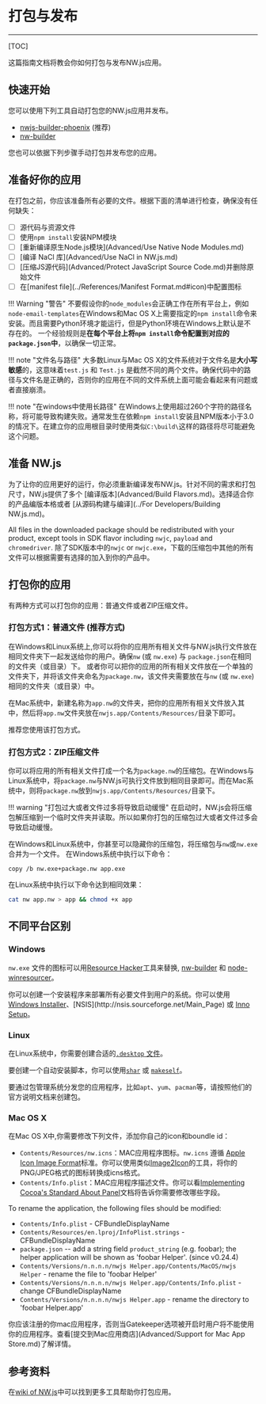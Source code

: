 # 打包与发布
---

[TOC]

这篇指南文档将教会你如何打包与发布NW.js应用。

## 快速开始

您可以使用下列工具自动打包您的NW.js应用并发布。

* [nwjs-builder-phoenix](https://github.com/evshiron/nwjs-builder-phoenix) (推荐)
* [nw-builder](https://github.com/nwjs-community/nw-builder)

您也可以依据下列步骤手动打包并发布您的应用。

## 准备好你的应用

在打包之前，你应该准备所有必要的文件。根据下面的清单进行检查，确保没有任何缺失：

* [ ] 源代码与资源文件
* [ ] 使用`npm install`安装NPM模块
* [ ] [重新编译原生Node.js模块](Advanced/Use Native Node Modules.md)
* [ ] [编译 NaCl 库](Advanced/Use NaCl in NW.js.md)
* [ ] [压缩JS源代码](Advanced/Protect JavaScript Source Code.md)并删除原始文件
* [ ] 在[manifest file](../References/Manifest Format.md#icon)中配置图标

!!! Warning "警告"
    不要假设你的`node_modules`会正确工作在所有平台上，例如`node-email-templates`在Windows和Mac OS X上需要指定的`npm install`命令来安装。而且需要Python环境才能运行，但是Python环境在Windows上默认是不存在的。
    一个经验规则是**在每个平台上将`npm install`命令配置到对应的`package.json`中**，以确保一切正常。

!!! note "文件名与路径"
	大多数Linux与Mac OS X的文件系统对于文件名是**大小写敏感**的，这意味着`test.js` 和 `Test.js` 是截然不同的两个文件。确保代码中的路径与文件名是正确的，否则你的应用在不同的文件系统上面可能会看起来有问题或者直接崩溃。

!!! note "在windows中使用长路径"
        在Windows上使用超过260个字符的路径名称，将可能导致构建失败。通常发生在依赖`npm install`安装且NPM版本小于3.0的情况下。在建立你的应用根目录时使用类似`C:\build\`这样的路径将尽可能避免这个问题。

## 准备 NW.js

为了让你的应用更好的运行，你必须重新编译发布NW.js。针对不同的需求和打包尺寸，NW.js提供了多个 [编译版本](Advanced/Build Flavors.md)。选择适合你的产品编版本格或者 [从源码构建与编译](../For Developers/Building NW.js.md)。

All files in the downloaded package should be redistributed with your product, except tools in SDK flavor including `nwjc`, `payload` and `chromedriver`.
除了SDK版本中的`nwjc` or `nwjc.exe`，下载的压缩包中其他的所有文件可以根据需要有选择的加入到你的产品中。

## 打包你的应用

有两种方式可以打包你的应用：普通文件或者ZIP压缩文件。

### 打包方式1：普通文件 (推荐方式)

在Windows和Linux系统上,你可以将你的应用所有相关文件与NW.js执行文件放在相同文件夹下一起发送给你的用户。确保`nw` (或 `nw.exe`) 与 `package.json`在相同的文件夹（或目录）下。 或者你可以把你的应用的所有相关文件放在一个单独的文件夹下，并将该文件夹命名为`package.nw`，该文件夹需要放在与`nw` (或 `nw.exe`)相同的文件夹（或目录）中。

在Mac系统中，新建名称为`app.nw`的文件夹，把你的应用所有相关文件放入其中，然后将`app.nw`文件夹放在`nwjs.app/Contents/Resources/`目录下即可。

推荐您使用该打包方式。

### 打包方式2：ZIP压缩文件

你可以将应用的所有相关文件打成一个名为`package.nw`的压缩包。在Windows与Linux系统中，将`package.nw`与NW.js可执行文件放到相同目录即可。而在Mac系统中，则将`package.nw`放到`nwjs.app/Contents/Resources/`目录下。

!!! warning "打包过大或者文件过多将导致启动缓慢"
	在启动时，NW.js会将压缩包解压缩到一个临时文件夹并读取。所以如果你打包的压缩包过大或者文件过多会导致启动缓慢。

在Windows和Linux系统中，你甚至可以隐藏你的压缩包，将压缩包与`nw`或`nw.exe`合并为一个文件。
在Windows系统中执行以下命令：
```batch
copy /b nw.exe+package.nw app.exe
```

在Linux系统中执行以下命令达到相同效果：
```bash
cat nw app.nw > app && chmod +x app 
```

## 不同平台区别

### Windows

`nw.exe` 文件的图标可以用[Resource Hacker](http://www.angusj.com/resourcehacker/)工具来替换, [nw-builder](https://github.com/mllrsohn/node-webkit-builder) 和 [node-winresourcer](https://github.com/felicienfrancois/node-winresourcer)。

你可以创建一个安装程序来部署所有必要文件到用户的系统。你可以使用[Windows Installer](https://msdn.microsoft.com/en-us/library/cc185688(VS.85).aspx)、[NSIS](http://nsis.sourceforge.net/Main_Page) 或 [Inno Setup](http://www.jrsoftware.org/isinfo.php)。

### Linux

在Linux系统中，你需要创建合适的[`.desktop` 文件](https://wiki.archlinux.org/index.php/Desktop_Entries)。

要创建一个自动安装脚本，你可以使用[`shar`](https://en.wikipedia.org/wiki/Shar) 或 [`makeself`](http://stephanepeter.com/makeself/)。

要通过包管理系统分发您的应用程序，比如`apt`、`yum`、`pacman`等，请按照他们的官方说明文档来创建包。

### Mac OS X

在Mac OS X中,你需要修改下列文件，添加你自己的icon和boundle id：

* `Contents/Resources/nw.icns`：MAC应用程序图标。`nw.icns` 遵循 [Apple Icon Image Format](https://en.wikipedia.org/wiki/Apple_Icon_Image_format)标准。你可以使用类似[Image2Icon](http://www.img2icnsapp.com/)的工具，将你的PNG/JPEG格式的图标转换成icns格式。
* `Contents/Info.plist`：MAC应用程序描述文件。你可以看[Implementing Cocoa's Standard About Panel](http://cocoadevcentral.com/articles/000071.php)文档将告诉你需要修改哪些字段。

To rename the application, the following files should be modified:
* `Contents/Info.plist` - CFBundleDisplayName
* `Contents/Resources/en.lproj/InfoPlist.strings` - CFBundleDisplayName
* `package.json` -- add a string field `product_string` (e.g. foobar); the helper application will be shown as 'foobar Helper'. (since v0.24.4)
* `Contents/Versions/n.n.n.n/nwjs Helper.app/Contents/MacOS/nwjs Helper` - rename the file to 'foobar Helper'
* `Contents/Versions/n.n.n.n/nwjs Helper.app/Contents/Info.plist` - change CFBundleDisplayName
* `Contents/Versions/n.n.n.n/nwjs Helper.app` - rename the directory to 'foobar Helper.app'

你应该注册的你mac应用程序，否则当Gatekeeper选项被开启时用户将不能使用你的应用程序。查看[提交到Mac应用商店](Advanced/Support for Mac App Store.md)了解详情。

## 参考资料

在[wiki of NW.js](https://github.com/nwjs/nw.js/wiki/How-to-package-and-distribute-your-apps)中可以找到更多工具帮助你打包应用。
